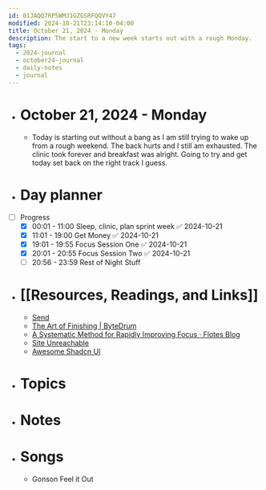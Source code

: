 ```yaml
---
id: 01JAQQ7RP5WMJ1GZGSRFQQVY47
modified: 2024-10-21T23:14:10-04:00
title: October 21, 2024 - Monday
description: The start to a new week starts out with a rough Monday.
tags:
  - 2024-journal
  - october24-journal
  - daily-notes
  - journal
---
```

- # October 21, 2024 - Monday
	- Today is starting out without a bang as I am still trying to wake up from a rough weekend. The back hurts and I still am exhausted. The clinic took forever and breakfast was alright. Going to try and get today set back on the right track I guess.

- # Day planner
- [ ] Progress
	- [x] 00:01 - 11:00 Sleep, clinic, plan sprint week ✅ 2024-10-21
	- [x] 11:01 - 19:00 Get Money ✅ 2024-10-21
	- [x] 19:01 - 19:55 Focus Session One ✅ 2024-10-21
	- [x] 20:01 - 20:55 Focus Session Two ✅ 2024-10-21
	- [ ] 20:56 - 23:59 Rest of Night Stuff

- # [[Resources, Readings, and Links]]
	- [Send](https://send.vis.ee/)
	- [The Art of Finishing | ByteDrum](https://www.bytedrum.com/posts/art-of-finishing/?ref=dailydev)
	- [A Systematic Method for Rapidly Improving Focus · Flotes Blog](https://blog.flotes.app/posts/improving-focus?ref=dailydev)
	- [Site Unreachable](https://sites.google.com/view/digital-gardens/resources?authuser=0)
	- [Awesome Shadcn UI](https://shadcn.batchtool.com/)

- # Topics

- # Notes
- # Songs
	- Gonson Feel it Out
